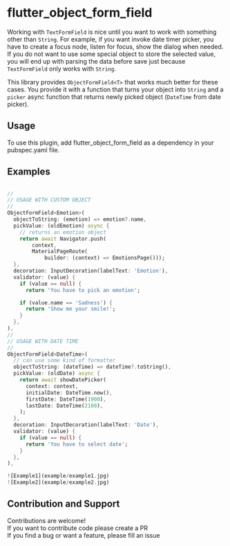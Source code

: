 # flutter_object_form_field

Working with `TextFormField` is nice until you want to work with something other than `String`. For example, if you want
invoke date timer picker, you have to create a focus node, listen for focus, show the dialog when needed. If you do not
want to use some special object to store the selected value, you will end up with parsing the data before save just because
`TextFormField` only works with `String`.

This library provides `ObjectFormField<T>` that works much better for these cases. You provide it with a function that
turns your object into `String` and a `picker` async function that returns newly picked object (`DateTime` from date picker).

Usage
--

To use this plugin, add flutter_object_form_field as a dependency in your pubspec.yaml file.

Examples
--

```dart

//
// USAGE WITH CUSTOM OBJECT
//
ObjectFormField<Emotion>(
  objectToString: (emotion) => emotion?.name,
  pickValue: (oldEmotion) async {
    // returns an emotion object
    return await Navigator.push(
        context,
        MaterialPageRoute(
            builder: (context) => EmotionsPage()));
  },
  decoration: InputDecoration(labelText: 'Emotion'),
  validator: (value) {
    if (value == null) {
      return 'You have to pick an emotion';

    if (value.name == 'Sadness') {
      return 'Show me your smile!';
    }
  },
),
//
// USAGE WITH DATE TIME
//
ObjectFormField<DateTime>(
  // can use some kind of formatter
  objectToString: (dateTime) => dateTime?.toString(),
  pickValue: (oldDate) async {
    return await showDatePicker(
      context: context,
      initialDate: DateTime.now(),
      firstDate: DateTime(1900),
      lastDate: DateTime(2100),
    );
  },
  decoration: InputDecoration(labelText: 'Date'),
  validator: (value) {
    if (value == null) {
      return 'You have to select date';
    }
  },
),

![Example1](example/example1.jpg)
![Example2](example/example2.jpg)
```

Contribution and Support
--
Contributions are welcome!<br>
If you want to contribute code please create a PR<br>
If you find a bug or want a feature, please fill an issue